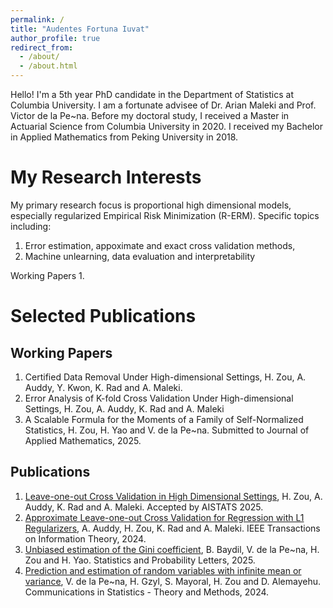 ```yaml
---
permalink: /
title: "Audentes Fortuna Iuvat"
author_profile: true
redirect_from: 
  - /about/
  - /about.html
---
```


Hello! I'm a 5th year PhD candidate in the Department of Statistics at Columbia University. I am a fortunate advisee of Dr. Arian Maleki and Prof. Victor de la Pe~na. Before my doctoral study, I received a Master in Actuarial Science from Columbia University in 2020. I received my Bachelor in Applied Mathematics from Peking University in 2018.

My Research Interests
======
My primary research focus is proportional high dimensional models, especially regularized Empirical Risk Minimization (R-ERM). Specific topics including:
1. Error estimation, appoximate and exact cross validation methods,
2. Machine unlearning, data evaluation and interpretability

Working Papers
1. 

Selected Publications
======
Working Papers
------
1. Certified Data Removal Under High-dimensional Settings,
H. Zou, A. Auddy, Y. Kwon, K. Rad and A. Maleki.
2. Error Analysis of K-fold Cross Validation Under High-dimensional Settings,
H. Zou, A. Auddy, K. Rad and A. Maleki
3. A Scalable Formula for the Moments of a Family of Self-Normalized Statistics,
H. Zou, H. Yao and V. de la Pe~na. Submitted to Journal of Applied Mathematics, 2025.

Publications
------
1. [Leave-one-out Cross Validation in High Dimensional Settings](https://arxiv.org/abs/2402.08543),
H. Zou, A. Auddy, K. Rad and A. Maleki. Accepted by AISTATS 2025. 
2. [Approximate Leave-one-out Cross Validation for Regression with L1 Regularizers](https://arxiv.org/abs/2310.17629),
A. Auddy, H. Zou, K. Rad and A. Maleki. IEEE Transactions on Information Theory, 2024. 
3. [Unbiased estimation of the Gini coefficient](https://www.sciencedirect.com/science/article/pii/S0167715225000215),
B. Baydil, V. de la Pe~na, H. Zou and H. Yao. Statistics and Probability Letters, 2025.
4. [Prediction and estimation of random variables with infinite mean or variance](https://www.researchgate.net/publication/377540116_Prediction_and_estimation_of_random_variables_with_infinite_mean_or_variance),
V. de la Pe~na, H. Gzyl, S. Mayoral, H. Zou and D. Alemayehu. Communications in Statistics - Theory and Methods, 2024.



